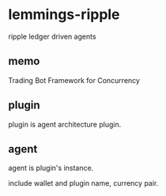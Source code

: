 # lemmings-ripple
ripple ledger driven agents

## memo

Trading Bot Framework for Concurrency


## plugin

plugin is agent architecture plugin.


## agent

agent is plugin's instance.

include wallet and plugin name, currency pair.

